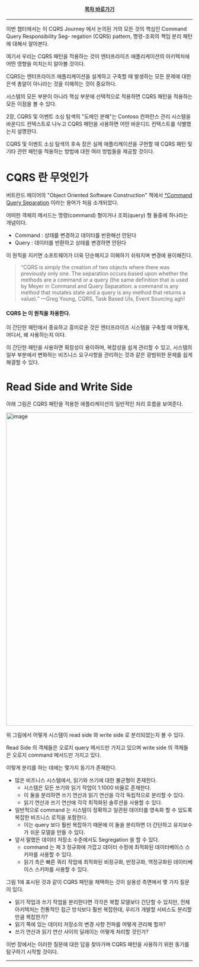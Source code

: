 <div align="center">

#### [목차 바로가기](https://github.com/dhslrl321/cqrs-journey-korean-ver/blob/master/Table%20of%20Contents.mdwn)

</div>

---

이번 챕터에서는 이 CQRS Journey 에서 논의된 거의 모든 것의 핵심인 Command Query Responsibility Seg- regation (CQRS) pattern, 명령-조회의 책임 분리 패턴에 대해서 알아본다.

여기서 우리는 CQRS 패턴을 적용하는 것이 엔터프라이즈 애플리케이션의 아키텍처에 어떤 영향을 미치는지 알아볼 것이다.

CQRS는 엔터프라이즈 애플리케이션을 설계하고 구축할 때 발생하는 모든 문제에 대한 은색 총알이 아니라는 것을 이해하는 것이 중요하다.

시스템의 모든 부분이 아니라 핵심 부분에 선택적으로 적용하면 CQRS 패턴을 적용하는 모든 이점을 볼 수 있다.

2장, CQRS 및 이벤트 소싱 탐색의 "도메인 분해"는 Contoso 컨퍼런스 관리 시스템을 바운디드 컨텍스트로 나누고 CQRS 패턴을 사용하면 어떤 바운디드 컨텍스트를 식별했는지 설명한다.

CQRS 및 이벤트 소싱 탐색의 후속 장은 실제 애플리케이션을 구현할 때 CQRS 패턴 및 기타 관련 패턴을 적용하는 방법에 대한 여러 방법들을 제공할 것이다.

# CQRS 란 무엇인가

버트란드 메이어의 "Object Oriented Software Construction" 책에서 [\*Command Query Separation](https://github.com/dhslrl321/cqrs-journey-korean-ver/blob/master/terms/Command%20and%20Query%20Separation.mdwn) 이라는 용어가 처음 소개되었다.

어떠한 객체의 메서드는 명령(command) 형이거나 조회(query) 형 둘중에 하나라는 개념이다.

- Command : 상태를 변경하고 데이터를 반환해선 안된다
- Query : 데이터를 반환하고 상태를 변경하면 안된다

이 원칙을 지키면 소프트웨어가 더욱 단순해지고 이해하기 쉬워지며 변경에 용이해진다.

> “CQRS is simply the creation of two objects where there was previously only one. The separation occurs based upon whether the methods are a command or a query (the same definition that is used by Meyer in Command and Query Separation: a command is any method that mutates state and a query is any method that returns a value).” —Greg Young, CQRS, Task Based UIs, Event Sourcing agh!

#### CQRS 는 이 원칙을 차용한다.

이 간단한 패턴에서 중요하고 흥미로운 것은 엔터프라이즈 시스템을 구축할 때 어떻게, 어디서, 왜 사용하는지 이다.

이 간단한 패턴을 사용하면 확장성이 용이하며, 복잡성을 쉽게 관리할 수 있고, 시스템의 일부 부분에서 변화하는 비즈니스 요구사항을 관리하는 것과 같은 광범위한 문제를 쉽게 해결할 수 있다.

# Read Side and Write Side

아래 그림은 CQRS 패턴을 적용한 애플리케이션의 일반적인 처리 흐름을 보여준다.

<img width="844" alt="image" src="https://user-images.githubusercontent.com/48385288/187067484-127d0efd-d0f5-46ae-90a1-b408722632c6.png">

위 그림에서 어떻게 시스템이 read side 와 write side 로 분리되었는지 볼 수 있다.

Read Side 의 객체들은 오로지 query 메서드만 가지고 있으며 write side 의 객체들은 오로지 command 메서드만 가지고 있다.

이렇게 분리를 하는 데에는 몇가지 동기가 존재한다.

- 많은 비즈니스 시스템에서, 읽기와 쓰기에 대한 불균형이 존재힌다.
  - 시스템은 모든 쓰기와 읽기 작업이 1:1000 비율로 존재한다.
  - 이 둘을 분리하면 쓰기 연산과 읽기 연산을 각각 독립적으로 분리할 수 있다.
  - 읽기 연산과 쓰기 연산에 각각 최적화된 솔루션을 사용할 수 있다.
- 일반적으로 command 는 시스템이 정확하고 일관된 데이터를 영속화 할 수 있도록 복잡한 비즈니스 로직을 포함한다.
  - 이는 query 보다 훨씬 복잡하기 때문에 이 둘을 분리하면 더 간단하고 유지보수가 쉬운 모델을 만들 수 있다.
- 앞서 말했든 데이터 저장소 수준에서도 Segregation 을 할 수 있다.
  - command 는 제 3 정규화에 가깝고 데이터 수정에 최적화된 데이터베이스 스키마를 사용할 수 있다.
  - 읽기 측은 빠른 쿼리 작업에 최적화된 비정규화, 반정규화, 역정규화된 데이터베이스 스키마를 사용할 수 있다.

그림 1에 표시된 것과 같이 CQRS 패턴을 채택하는 것이 실용성 측면에서 몇 가지 질문이 있다.

- 읽기 작업과 쓰기 작업을 분리한다면 각각은 복합 모델보다 간단할 수 있지만, 전체 아키텍처는 전통적인 접근 방식보다 훨씬 복잡한데, 우리가 개발할 서비스도 분리할 만큼 복잡한가?
- 읽기 쪽에 있는 데이터 저장소의 변경 사항 전파를 어떻게 관리해 할까?
- 쓰기 연산과 읽기 연산 사이의 딜레이는 어떻게 처리할 것인가?

이번 장에서는 이러한 질문에 대한 답을 찾아가며 CQRS 패턴을 사용하기 위한 동기를 탐구하기 시작할 것이다.

---
